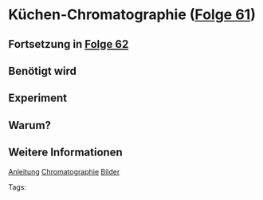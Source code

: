 # Küchen-Chromatographie ([Folge 61](http://minkorrekt.de/minkorrekt-folge-61-nobelpreissonderfolge-2015/))

## Fortsetzung in [Folge 62](62.md)


## Benötigt wird


## Experiment


## Warum?

## Weitere Informationen

[Anleitung](http://www.kids-and-science.de/experimente-fuer-kinder/detailansicht/datum/2009/11/27/chromatographie-zu-hause-erleben.html)
[Chromatographie](https://de.wikipedia.org/wiki/Chromatographie)
[Bilder](https://picasaweb.google.com/107341743493109591753/MinkorrektFolge61?authuser=0&authkey=Gv1sRgCPjG-4Ky673uAw&feat=directlink)


Tags: 
